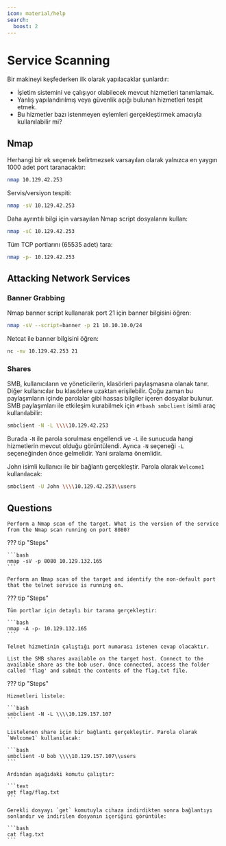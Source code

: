 ```yaml
---
icon: material/help
search:
  boost: 2
---
```


# Service Scanning

Bir makineyi keşfederken ilk olarak yapılacaklar şunlardır:

* İşletim sistemini ve çalışıyor olabilecek mevcut hizmetleri tanımlamak.
* Yanlış yapılandırılmış veya güvenlik açığı bulunan hizmetleri tespit etmek.
* Bu hizmetler bazı istenmeyen eylemleri gerçekleştirmek amacıyla kullanılabilir mi?

## Nmap

Herhangi bir ek seçenek belirtmezsek varsayılan olarak yalnızca en yaygın 1000 adet port taranacaktır:

```bash
nmap 10.129.42.253
```

Servis/versiyon tespiti:

```bash
nmap -sV 10.129.42.253
```

Daha ayrıntılı bilgi için varsayılan Nmap script dosyalarını kullan:

```bash
nmap -sC 10.129.42.253
```

Tüm TCP portlarını (65535 adet) tara:

```bash
nmap -p- 10.129.42.253
```

## Attacking Network Services

### Banner Grabbing

Nmap banner script kullanarak port 21 için banner bilgisini öğren:

```bash
nmap -sV --script=banner -p 21 10.10.10.0/24
```

Netcat ile banner bilgisini öğren:

```bash
nc -nv 10.129.42.253 21
```

### Shares

SMB, kullanıcıların ve yöneticilerin, klasörleri paylaşmasına olanak tanır. Diğer kullanıcılar bu klasörlere uzaktan erişilebilir. Çoğu zaman bu paylaşımların içinde parolalar gibi hassas bilgiler içeren dosyalar bulunur. SMB paylaşımları ile etkileşim kurabilmek için `#!bash smbclient` isimli araç kullanılabilir:

```bash
smbclient -N -L \\\\10.129.42.253
```

Burada `-N` ile parola sorulması engellendi ve `-L` ile sunucuda hangi hizmetlerin mevcut olduğu görüntülendi. Ayrıca `-N` seçeneği `-L` seçeneğinden önce gelmelidir. Yani sıralama önemlidir.

John isimli kullanıcı ile bir bağlantı gerçekleştir. Parola olarak `Welcome1` kullanılacak:

```bash
smbclient -U John \\\\10.129.42.253\\users
```

## Questions

```text
Perform a Nmap scan of the target. What is the version of the service from the Nmap scan running on port 8080?
```

??? tip "Steps"

    ```bash
    nmap -sV -p 8080 10.129.132.165
    ```

```text
Perform an Nmap scan of the target and identify the non-default port that the telnet service is running on.
```

??? tip "Steps"

    Tüm portlar için detaylı bir tarama gerçekleştir:

    ```bash
    nmap -A -p- 10.129.132.165
    ```

    Telnet hizmetinin çalıştığı port numarası istenen cevap olacaktır.

```text
List the SMB shares available on the target host. Connect to the available share as the bob user. Once connected, access the folder called 'flag' and submit the contents of the flag.txt file.
```

??? tip "Steps"

    Hizmetleri listele:

    ```bash
    smbclient -N -L \\\\10.129.157.107
    ```

    Listelenen share için bir bağlantı gerçekleştir. Parola olarak `Welcome1` kullanılacak:

    ```bash
    smbclient -U bob \\\\10.129.157.107\\users
    ```

    Ardından aşağıdaki komutu çalıştır:

    ```text
    get flag/flag.txt
    ```

    Gerekli dosyayı `get` komutuyla cihaza indirdikten sonra bağlantıyı sonlandır ve indirilen dosyanın içeriğini görüntüle:

    ```bash
    cat flag.txt
    ```
